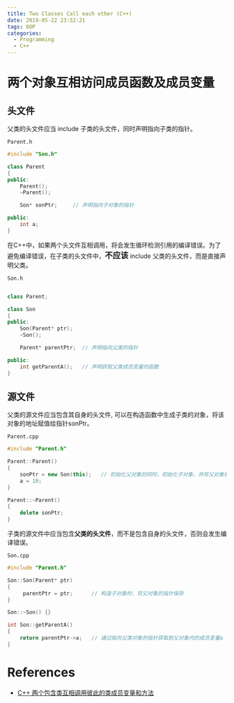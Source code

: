 ```yaml
---
title: Two Classes Call each other (C++)
date: 2019-05-22 23:52:21
tags: OOP
categories: 
  - Programming
  - C++
---
```


# 两个对象互相访问成员函数及成员变量

## 头文件

父类的头文件应当 include 子类的头文件，同时声明指向子类的指针。

`Parent.h`

```c++
#include "Son.h"

class Parent
{
public:
    Parent();
    ~Parent();

    Son* sonPtr;     // 声明指向子对象的指针

public:
    int a;
}
```

在C++中，如果两个头文件互相调用，将会发生循环检测引用的编译错误。为了避免编译错误，在子类的头文件中，**<font size="4">不应该</font>** include 父类的头文件，而是直接声明父类。

`Son.h`

```c++

class Parent;

class Son
{
public:
    Son(Parent* ptr);
    ~Son();

    Parent* parentPtr;  // 声明指向父类的指针

public:
    int getParentA();   // 声明获取父类成员变量的函数
}
```

## 源文件

父类的源文件应当包含其自身的头文件, 可以在构造函数中生成子类的对象，将该对象的地址赋值给指针sonPtr。

`Parent.cpp`

```c++
#include "Parent.h"

Parent::Parent()
{
    sonPtr = new Son(this);   // 初始化父对象的同时，初始化子对象，并将父对象的指针存放到子对象中
    a = 10;
}

Parent::~Parent()
{
    delete sonPtr;
}

```

子类的源文件中应当包含**父类的头文件**，而不是包含自身的头文件，否则会发生编译错误。

`Son.cpp`

```c++
#include "Parent.h"

Son::Son(Parent* ptr)
{
     parentPtr = ptr;      // 构造子对象时，将父对象的指针保存
}

Son::~Son() {}

int Son::getParentA()
{
    return parentPtr->a;   // 通过指向父类对象的指针获取到父对象内的成员变量a
}
```

# References

- [C++ 两个包含类互相调用彼此的类成员变量和方法](https://blog.csdn.net/qq_27278957/article/details/77967672) 